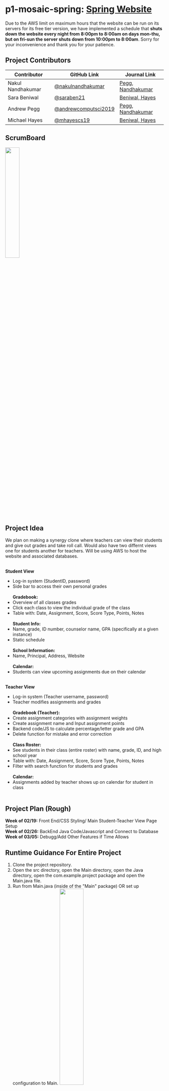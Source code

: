 # p1-mosaic-spring: [Spring Website](http://ec2-44-239-226-169.us-west-2.compute.amazonaws.com/)
Due to the AWS limit on maximum hours that the website can be run on its servers for its free tier version, we have implemented a schedule that **shuts down the website every night from 8:00pm to 8:00am on days mon-thu, but on fri-sun the server shuts down from 10:00pm to 8:00am**. Sorry for your inconvenience and thank you for your patience.

## Project Contributors
| Contributor | GitHub Link | Journal Link |
| ----------- | ----------- | ----------- | 
| Nakul Nandhakumar | [@nakulnandhakumar](https://github.com/nakulnandhakumar) | [Pegg, Nandhakumar](https://docs.google.com/document/d/13jZuundZrvb5XTzzLQkuICyFDAwaFdN6_um2oTZFZNU/edit?usp=sharing)
| Sara Beniwal | [@saraben21](https://github.com/saraben21) | [Beniwal, Hayes](https://docs.google.com/document/d/1GPklRpwd5uyFdQljSgF4cZS6Uk6-eDf4EA25CQx3Ngc/edit?usp=sharing)
| Andrew Pegg | [@andrewcomputsci2019](https://github.com/andrewcomputsci2019) | [Pegg, Nandhakumar](https://docs.google.com/document/d/13jZuundZrvb5XTzzLQkuICyFDAwaFdN6_um2oTZFZNU/edit?usp=sharing)
| Michael Hayes | [@mhayescs19](https://github.com/mhayescs19) | [Beniwal, Hayes](https://docs.google.com/document/d/1GPklRpwd5uyFdQljSgF4cZS6Uk6-eDf4EA25CQx3Ngc/edit?usp=sharing)

## ScrumBoard
<a href="https://github.com/mhayescs19/p1-mosaic-spring/projects/1"><img src="https://github.com/mhayescs19/p1-mosaic-spring/blob/master/assets/board-entire-button.png" width="30%" height="auto"><a/> 

## Project Idea
We  plan on making a synergy clone where teachers can view their students and give out grades and take roll call. Would also have two differnt views one for students another for teachers. Will be using AWS to host the website and associated databases. <br><br>

**Student View**
- Log-in system (StudentID, password)
- Side bar to access their own personal grades <br> <br>
**Gradebook:**
- Overview of all classes grades
- Click each class to view the individual grade of the class
- Table with: Date, Assignment, Score, Score Type, Points, Notes <br> <br>
**Student Info:**
- Name, grade, ID number, counselor name, GPA (specifically at a given instance)
- Static schedule <br> <br>
**School Information:**
- Name, Principal, Address, Website <br> <br>
**Calendar:**
- Students can view upcoming assignments due on their calendar <br> <br>

**Teacher View**
- Log-in system (Teacher username, password)
- Teacher modifies assignments and grades <br> <br>
**Gradebook (Teacher):**
- Create assignment categories with assignment weights
- Create assignment name and Input assignment points
- Backend code/JS to calculate percentage/letter grade and GPA
- Delete function for mistake and error correction <br> <br>
**Class Roster:**
- See students in their class (entire roster) with name, grade, ID, and high school year
- Table with: Date, Assignment, Score, Score Type, Points, Notes
- Filter with search function for students and grades <br> <br>
**Calendar:**
- Assignments added by teacher shows up on calendar for student in class <br> <br>

## Project Plan (Rough)
**Week of 02/19:** Front End/CSS Styling/ Main Student-Teacher View Page Setup <br> 
**Week of 02/26:** BackEnd Java Code/Javascript and Connect to Database <br> 
**Week of 03/05:** Debugg/Add Other Features if Time Allows <br>
  
## Runtime Guidance For Entire Project
1. Clone the project repository.
2. Open the src directory, open the Main directory, open the Java directory, open the com.example.project package and open the Main.java file.
3. Run from Main.java (inside of the "Main" package) OR set up configuration to Main.
<img src="https://github.com/mhayescs19/p1-mosaic-spring/blob/master/assets/runtime-main-java.png" height="auto" width="40%"> <img src="https://github.com/mhayescs19/p1-mosaic-spring/blob/master/assets/runtime-config.png" width="45%" height="auto">

## 2/26  Weekly Project Contributions and Artifacts Log
### Week 11
### 1. [Put Student](https://github.com/mhayescs19/p1-mosaic-spring/issues/27) and [Custom Login Page](https://github.com/mhayescs19/p1-mosaic-spring/issues/10)
Created a custom Spring Security Login in page which overrides default mapping. Worked with Andrew Pegg to successfully use AJAX to push student information data to an AWS database with validation through data-binding a java class. Created by Nakul Nandhakumar<br> <br>

**Contents**
* PostMapping for [putStudent](https://github.com/mhayescs19/p1-mosaic-spring/blob/master/src/main/java/com/example/project/MainController.java#L275) takes in passed [JSON Stringified](https://github.com/mhayescs19/p1-mosaic-spring/blob/master/src/main/resources/templates/synergy/teacherView.html#L86) attributes of student from teacherView form
* [CSRF Token](https://github.com/mhayescs19/p1-mosaic-spring/blob/master/src/main/resources/templates/synergy/teacherView.html#L64) allows for asynchronous post method call
* Created custom [Spring Security Login Page](https://github.com/mhayescs19/p1-mosaic-spring/blob/master/src/main/resources/templates/synergy/login.html#L57) and overrided [default login page mapping](https://github.com/mhayescs19/p1-mosaic-spring/blob/master/src/main/java/com/example/project/Security/SecurityConfig.java#L39), CSS styled the login form <br> <br>

**Runtime Guidance**
- Click "Synergy" on main navigation bar
- Login using Username: "1", Password: "test123" which gives Student access authorization
- Click "Student View"
- Select "Student Info" in second navigation bar to view table

## 2/18  Weekly Project Contributions and Artifacts Log
### Week 10
### 1. [Student Contact Info Front End](https://github.com/mhayescs19/p1-mosaic-spring/issues/11)
Adaptation of a nav bar menu was combined with a custom table created using nested divs and CSS styling to create boxes for a table. Created by Michael Hayes <br> <br>
**Contents**
* Div class [studentInfo](https://github.com/mhayescs19/p1-mosaic-spring/blob/master/src/main/resources/static/css/student-info.css#L23) used to shift the header and table in the main content area to the right in order to fit the vertical nav bar to the left
* Nested divs used with the repeating div classes [wrapper](https://github.com/mhayescs19/p1-mosaic-spring/blob/master/src/main/resources/templates/synergy/studentInfo.html#L20) and box in order to style each box the [same](https://github.com/mhayescs19/p1-mosaic-spring/blob/313d3439f6662f07ffb090a2e5b9e45bd257d1c7/src/main/resources/static/css/student-info.css#L41)
* [float: left](https://github.com/mhayescs19/p1-mosaic-spring/blob/313d3439f6662f07ffb090a2e5b9e45bd257d1c7/src/main/resources/static/css/student-info.css#L43) aligns all of the boxes to the left and prevents a margin appearing in between each box (other styling like display: inline-block caused the whitespace and prevented the boxes from lookin like a table) <br> <br>

**Runtime Guidance**
- Click "Synergy" on main navigation bar
- Click "Student View"
- Select "Student Info" in second navigation bar to view table

### 2. [Teacher View Front End](https://github.com/mhayescs19/p1-mosaic-spring/issues/12) & [Teacher View CSS Styling](https://github.com/mhayescs19/p1-mosaic-spring/issues/14)
Created form for teachers to enter student information and grade in their class for a class roster. Uses Michael's NavBar code and CSS Styling for background page styling and formatting for displaying students. Created by Nakul Nandhakumar. <br> <br>
**Contents**
* Created [Synergy Java Class File](https://github.com/mhayescs19/p1-mosaic-spring/blob/master/src/main/resources/templates/synergy/teacherView.html#L53) with [Decorators](https://github.com/mhayescs19/p1-mosaic-spring/blob/master/src/main/java/synergy/Synergy.java#L22-L36) from Mr. M's code for error checking and validation of attributes in form
* [Form](https://github.com/mhayescs19/p1-mosaic-spring/blob/master/src/main/resources/templates/synergy/teacherView.html#L49) using passed in [Thymleaf Objects](https://github.com/mhayescs19/p1-mosaic-spring/blob/master/src/main/resources/templates/synergy/teacherView.html#L53) from Synergy Java Class File for validation, error message printing, and displaying entered form information
* [CSS Styling for Form](https://github.com/mhayescs19/p1-mosaic-spring/blob/master/src/main/resources/templates/synergy/teacherView.html#L7) using [div classes](https://github.com/mhayescs19/p1-mosaic-spring/blob/master/src/main/resources/templates/synergy/teacherView.html#L33) and hover for the submit button <br> <br>

**Runtime Guidance**
- Click on "Synergy" on main navigation bar
- Click the "Teacher View" link
- Fill in form spaces and click submit to enter Student Info

### 3. [DataBase BackEnd Work](https://github.com/mhayescs19/p1-mosaic-spring/tree/master/src/main/java/Tools/DynamoDb)
This backend code will convert the return of dynmaodb to a javahashmap and convert a javahashmap into a hashmap accpetable by dynamodb<br>
seprate repo for code can be find here (https://github.com/andrewcomputsci2019/DynamoDbConverter)<br>
Demo for code can be found here (https://github.com/andrewcomputsci2019/DemoForConverter)<br>
No runtime for this as it is a service to be used by us during the project


## 2/05  Weekly Project Contributions and Artifacts Log
### Week 8
<!-- # [Tickets Video](https://drive.google.com/file/d/1hbOL0yeJWl4qi3kuO4QO8DL3UynJ-QnG/view?usp=sharing) -->
### 1. [Set Up Spring Boot Barebones Via JetBrains Tutorial + Example Nav Bar Imported](https://github.com/mhayescs19/p1-mosaic-spring/issues/1) - [HTML PAGE](http://ec2-54-185-111-14.us-west-2.compute.amazonaws.com/#)
A basic menu was implemented. The main challenges was implementing the CSS styling. Temporary inline CSS styling was used to get the menu to function. Created by Michael Hayes <br>
**Contents** <br>
* Basic JetBrains tutorial + Mr. M example code with MainController.java was used to create a homepage with an [example menu](https://github.com/mhayescs19/p1-mosaic-spring/blob/master/src/main/resources/templates/fragments/header.html) with [CSS styling](https://github.com/mhayescs19/p1-mosaic-spring/blob/a0dd3df31cad9d3179b6f75ad2dfc7cf3c6841e9/src/main/resources/templates/fragments/headfile.html#L14) (temporary inline CSS styling imported in headfile to header - Direct use of a .css file seems better).
* A [hyperlink list](https://github.com/mhayescs19/p1-mosaic-spring/blob/a0dd3df31cad9d3179b6f75ad2dfc7cf3c6841e9/src/main/resources/templates/ap-practice/menuAP.html#L54) on a page that is liked via the menu also sends the user to 4 separate pages that host some FRQs

### 2. [Michael Display Unit 5 AP FRQ](https://github.com/mhayescs19/p1-mosaic-spring/issues/4) - [HTML PAGE](http://ec2-54-185-111-14.us-west-2.compute.amazonaws.com/ap-practice/michael)
The PasswordGenerator class is implemented onto an HTML page with the corresponding inputs for a prefix and length of randomized string of characters to generate a unique password. Additionally the all of the generated passwords are also displayed via a table below the "interactable" area of the page. No CSS styling has been implemented yet. Created by Michael Hayes <br>
**Contents** <br>
* Similar [@GetParam decorators used](https://github.com/mhayescs19/p1-mosaic-spring/blob/a0dd3df31cad9d3179b6f75ad2dfc7cf3c6841e9/src/main/java/com/example/project/MainController.java#L65) for two separate variables in apPracticeMichael method in MainController.java
* Merged pali lab and table COVID19 api call HTML examples: used [two input fields in a single form](https://github.com/mhayescs19/p1-mosaic-spring/blob/a0dd3df31cad9d3179b6f75ad2dfc7cf3c6841e9/src/main/resources/templates/ap-practice/michael.html#L10) and [one table](https://github.com/mhayescs19/p1-mosaic-spring/blob/a0dd3df31cad9d3179b6f75ad2dfc7cf3c6841e9/src/main/resources/templates/ap-practice/michael.html#L19) (* see comments in michael.html as I shared my learning and remaining confusions about the HTML tags used)

### 3. [Nakul Display Unit 4 AP FRQ](https://github.com/mhayescs19/p1-mosaic-spring/issues/2) - [HTML PAGE](http://ec2-54-185-111-14.us-west-2.compute.amazonaws.com/ap-practice/nakul)
The Unit 4 AP FRQ contained the directions for writing a class called Consecutive. There was only one part and that was to make a program in this class that takes a string, evaluates the number of times a character appears consecutively for each character in the string, and returns the character that appears the most consecutively and how many times it appeared. The input is taken and the result is displayed via an HTML page and CSS Styling was applied to make the page unique. Created by Nakul Nandhakumar <br>
**Contents** <br>
* [@GetParam Spring Command](https://github.com/mhayescs19/p1-mosaic-spring/blob/master/src/main/java/com/example/project/MainController.java#L65) and Thymeleaf Engine was used to receive information from [form](https://github.com/mhayescs19/p1-mosaic-spring/blob/master/src/main/resources/templates/ap-practice/nakul.html#L20) with user information entered
* [CSS Styling File](https://github.com/mhayescs19/p1-mosaic-spring/issues/2) with text formatting, colors, etc. added for HTML page's paragrpahs, headers, div blocks, etc.
* [Thymeleaf Objects](https://github.com/mhayescs19/p1-mosaic-spring/blob/master/src/main/resources/templates/ap-practice/nakul.html#L30) used to assign and display data to HTML page

### 4. [Nakul Javascript Pythagorean Lab](https://github.com/mhayescs19/p1-mosaic-spring/issues/2) - [HTML PAGE](http://ec2-54-185-111-14.us-west-2.compute.amazonaws.com/labs/Pythagorean)
Created a simple page that uses user input for the legs of a right triangle and uses the pythagorean theoream to calculate the hypotenuse of the right triangle. No CSS Styling for this page yet. Created by Nakul Nandhakumar <br>
**Contents** <br>
* [Pythagoras](https://github.com/mhayescs19/p1-mosaic-spring/blob/master/src/main/resources/templates/labs/Pythagorean.html#L23) HTML file for Pythagoreas
* [Embedded Javascript](https://github.com/mhayescs19/p1-mosaic-spring/blob/master/src/main/resources/templates/labs/Pythagorean.html#L23) using script tag that takes user input from [form](https://github.com/mhayescs19/p1-mosaic-spring/blob/master/src/main/resources/templates/labs/Pythagorean.html#L23) for "a" and "b" values of right-triangle.
* [@GetMapping](https://github.com/mhayescs19/p1-mosaic-spring/blob/master/src/main/java/com/example/project/MainController.java#L75) to create root for menuLab and Pythagoras root page and added [LABS](https://github.com/mhayescs19/p1-mosaic-spring/blob/master/src/main/resources/templates/fragments/header.html#L11) tab in header file to have the tab appear on the navigation bar.

### 5. [Andrew Frq1 web implementation](https://github.com/mhayescs19/p1-mosaic-spring/issues/3) - [WebPage](http://ec2-54-185-111-14.us-west-2.compute.amazonaws.com/ap-practice/andrew)
Created a backend that able to intercept an java object using @ModelAttribute to capture the http request, with the given http request I then create the object needed to the frq1 prombelm. I then take the returns from the frq1 class and then use theymleaf to pass it back to the html page. I also used to differnt submit oppitons one one form.
**Content**<br>
* [th:object](https://github.com/mhayescs19/p1-mosaic-spring/blob/master/src/main/resources/templates/ap-practice/Andrew/andrew.html#L63) this takes in inputs and adds it to a java object.
* [two subbmit opptions](https://github.com/mhayescs19/p1-mosaic-spring/blob/master/src/main/resources/templates/ap-practice/Andrew/andrew.html#L69) this allows you subbmit with either a get mapping or a postmapping.
* [DTO](https://github.com/mhayescs19/p1-mosaic-spring/blob/master/src/main/java/AndrewFrq1/StringStruct.java) a java class with the sole job of storing data to transfer to another class.

### 6. [Sara Display Unit 3 AP FRQ](https://github.com/mhayescs19/p1-mosaic-spring/issues/5) - [HTML PAGE](http://ec2-54-185-111-14.us-west-2.compute.amazonaws.com/ap-practice/sara)
The Unit 3 AP FRQ #1 contained the directions for sending messages to an individual who is planning to attend a party. The code is meant to ask the user if they are attending the party by taking their answer in as a boolean, and if so, to enter what meal they would like to eat using integer values to represent specific items. The input is taken and the result is displayed (string/string concatenation) via an HTML page. Created by Sara Beniwal <br>
**Contents** <br>
* [@GetParam Spring Command](https://github.com/mhayescs19/p1-mosaic-spring/blob/master/src/main/java/com/example/project/MainController.java#L90) and Thymeleaf Engine was used to receive information from [form](https://github.com/mhayescs19/p1-mosaic-spring/blob/master/src/main/resources/templates/ap-practice/sara.html) with user information entered
* [Thymeleaf Objects](https://github.com/mhayescs19/p1-mosaic-spring/blob/master/src/main/resources/templates/ap-practice/sara.html#L3) used to assign and display data to HTML page

### 7. [Implement Hangman Java Backend From Previous Project](https://github.com/mhayescs19/p1-mosaic-spring/issues/7)
Ported Hangman Model and Control code from a trimester 1 swing based project. Two interfaces were attempted: First a restricted input text field to retrieve a character and second a-z buttons which the user can interact. The latter button clicks were chosen for the final user interaction. Created by Michael Hayes <br>
**Contents**
* Button presses return a value to the backend, control code manages letter check
* Java [control object](https://github.com/mhayescs19/p1-mosaic-spring/blob/2243945656fe4b91692345692625775b404a80cb/src/main/java/com/example/project/MainController.java#L124) manages checking the letter and displaying the phrase. This object also hosts many other attributes, including a connection to model which is used for phrase
* Control_java is a [global scope](https://github.com/mhayescs19/p1-mosaic-spring/blob/2243945656fe4b91692345692625775b404a80cb/src/main/java/com/example/project/MainController.java#L18) in order to keep the phrase for multiple guesses since the @GetMapping is a function and local scope applies
* Investigating button returns led to a possible solution using JS but normal [HTML attributes](https://github.com/mhayescs19/p1-mosaic-spring/blob/2243945656fe4b91692345692625775b404a80cb/src/main/resources/templates/labs/hangman.html#L56) were used to return correct letter using value="" incapsulating it in a <form>
